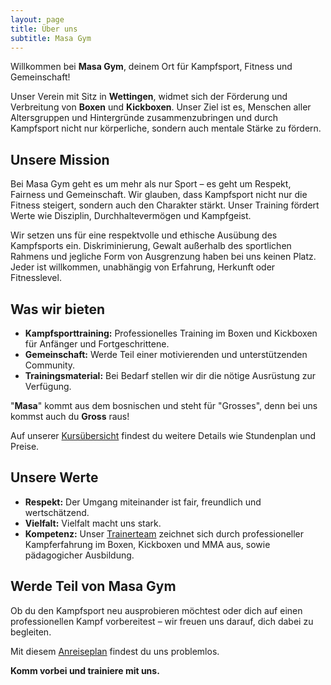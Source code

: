 ```yaml
---
layout: page
title: Über uns 
subtitle: Masa Gym
---
```


Willkommen bei **Masa Gym**, deinem Ort für Kampfsport, Fitness und Gemeinschaft!  

Unser Verein mit Sitz in **Wettingen**, widmet sich der Förderung und Verbreitung von **Boxen** und **Kickboxen**. Unser Ziel ist es, Menschen aller Altersgruppen und Hintergründe zusammenzubringen und durch Kampfsport nicht nur körperliche, sondern auch mentale Stärke zu fördern.

## Unsere Mission

Bei Masa Gym geht es um mehr als nur Sport – es geht um Respekt, Fairness und Gemeinschaft. Wir glauben, dass Kampfsport nicht nur die Fitness steigert, sondern auch den Charakter stärkt. Unser Training fördert Werte wie Disziplin, Durchhaltevermögen und Kampfgeist.  

Wir setzen uns für eine respektvolle und ethische Ausübung des Kampfsports ein. Diskriminierung, Gewalt außerhalb des sportlichen Rahmens und jegliche Form von Ausgrenzung haben bei uns keinen Platz. Jeder ist willkommen, unabhängig von Erfahrung, Herkunft oder Fitnesslevel.

## Was wir bieten

- **Kampfsporttraining:** Professionelles Training im Boxen und Kickboxen für Anfänger und Fortgeschrittene.
- **Gemeinschaft:** Werde Teil einer motivierenden und unterstützenden Community.
- **Trainingsmaterial:** Bei Bedarf stellen wir dir die nötige Ausrüstung zur Verfügung.  

"**Masa**" kommt aus dem bosnischen und steht für "Grosses", denn bei uns kommst auch du **Gross** raus!

Auf unserer [Kursübersicht](/pages/courses.md) findest du weitere Details wie Stundenplan und Preise.

## Unsere Werte

- **Respekt:** Der Umgang miteinander ist fair, freundlich und wertschätzend.
- **Vielfalt:** Vielfalt macht uns stark.  
- **Kompetenz:** Unser [Trainerteam](/pages/about/trainers.md) zeichnet sich durch professioneller Kampferfahrung im Boxen, Kickboxen und MMA aus, sowie pädagogicher Ausbildung.

## Werde Teil von Masa Gym

Ob du den Kampfsport neu ausprobieren möchtest oder dich auf einen professionellen Kampf vorbereitest – wir freuen uns darauf, dich dabei zu begleiten.

Mit diesem [Anreiseplan](/pages/location.md) findest du uns problemlos.

**Komm vorbei und trainiere mit uns.**  
